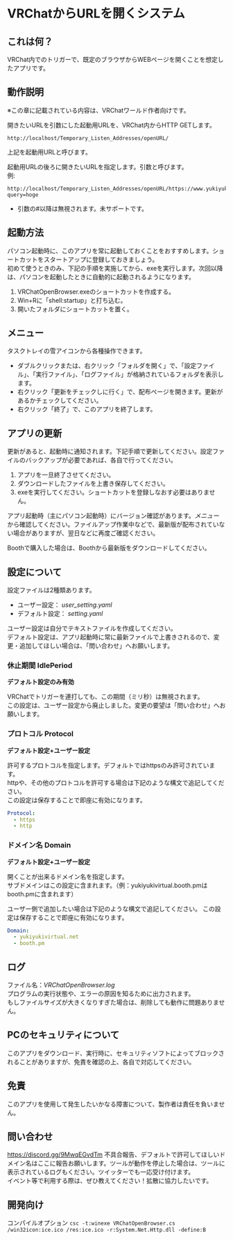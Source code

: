 # VRChatからURLを開くシステム
## これは何？
VRChat内でのトリガーで、既定のブラウザからWEBページを開くことを想定したアプリです。


## 動作説明
※この章に記載されている内容は、VRChatワールド作者向けです。

開きたいURLを引数にした起動用URLを、VRChat内からHTTP GETします。

```
http://localhost/Temporary_Listen_Addresses/openURL/
```

上記を起動用URLと呼びます。

起動用URLの後ろに開きたいURLを指定します。引数と呼びます。  
例:

```
http://localhost/Temporary_Listen_Addresses/openURL/https://www.yukiyukivirtual.net/?query=hoge  
```

- 引数の#以降は無視されます。未サポートです。


## 起動方法
パソコン起動時に、このアプリを常に起動しておくことをおすすめします。ショートカットをスタートアップに登録しておきましょう。  
初めて使うときのみ、下記の手順を実施してから、exeを実行します。次回以降は、パソコンを起動したときに自動的に起動されるようになります。

1. VRChatOpenBrowser.exeのショートカットを作成する。
2. Win+Rに「shell:startup」と打ち込む。
3. 開いたフォルダにショートカットを置く。


## メニュー
タスクトレイの雪アイコンから各種操作できます。

- ダブルクリックまたは、右クリック「フォルダを開く」で、「設定ファイル」、「実行ファイル」、「ログファイル」が格納されているフォルダを表示します。
- 右クリック「更新をチェックしに行く」で、配布ページを開きます。更新があるかチェックしてください。
- 右クリック「終了」で、このアプリを終了します。


## アプリの更新
更新があると、起動時に通知されます。下記手順で更新してください。設定ファイルのバックアップが必要であれば、各自で行ってください。
1. アプリを一旦終了させてください。
2. ダウンロードしたファイルを上書き保存してください。
3. exeを実行してください。ショートカットを登録しなおす必要はありません。

アプリ起動時（主にパソコン起動時）にバージョン確認があります。*メニュー* から確認してください。ファイルアップ作業中などで、最新版が配布されていない場合がありますが、翌日などに再度ご確認ください。

Boothで購入した場合は、Boothから最新版をダウンロードしてください。


## 設定について
設定ファイルは2種類あります。
- ユーザー設定： *user_setting.yaml* 
- デフォルト設定： *setting.yaml* 

ユーザー設定は自分でテキストファイルを作成してください。  
デフォルト設定は、アプリ起動時に常に最新ファイルで上書きされるので、変更・追加してほしい場合は、「問い合わせ」へお願いします。

### 休止期間 IdlePeriod
**デフォルト設定のみ有効**

VRChatでトリガーを連打しても、この期間（ミリ秒）は無視されます。  
この設定は、ユーザー設定から廃止しました。変更の要望は「問い合わせ」へお願いします。

### プロトコル Protocol
**デフォルト設定+ユーザー設定**

許可するプロトコルを指定します。デフォルトではhttpsのみ許可されています。  
httpや、その他のプロトコルを許可する場合は下記のような構文で追記してください。  
この設定は保存することで即座に有効になります。

```yaml
Protocol:
  - https
  - http
```

### ドメイン名 Domain
**デフォルト設定+ユーザー設定**

開くことが出来るドメイン名を指定します。  
サブドメインはこの設定に含まれます。（例：yukiyukivirtual.booth.pmはbooth.pmに含まれます）

ユーザー側で追加したい場合は下記のような構文で追記してください。
この設定は保存することで即座に有効になります。

```yaml
Domain:
  - yukiyukivirtual.net
  - booth.pm
```


## ログ
ファイル名：*VRChatOpenBrowser.log*  
プログラムの実行状態や、エラーの原因を知るために出力されます。  
もしファイルサイズが大きくなりすぎた場合は、削除しても動作に問題ありません。

## PCのセキュリティについて
このアプリをダウンロード、実行時に、セキュリティソフトによってブロックされることがありますが、免責を確認の上、各自で対応してください。

## 免責
このアプリを使用して発生したいかなる障害について、製作者は責任を負いません。


## 問い合わせ
https://discord.gg/9MwqEGvdTm
不具合報告、デフォルトで許可してほしいドメイン名はここに報告お願いします。ツールが動作を停止した場合は、ツールに表示されているログもください。ツイッターでも一応受け付けます。  
イベント等で利用する際は、ぜひ教えてください！拡散に協力したいです。


## 開発向け
コンパイルオプション `csc -t:winexe VRChatOpenBrowser.cs /win32icon:ice.ico /res:ice.ico -r:System.Net.Http.dll -define:B`
